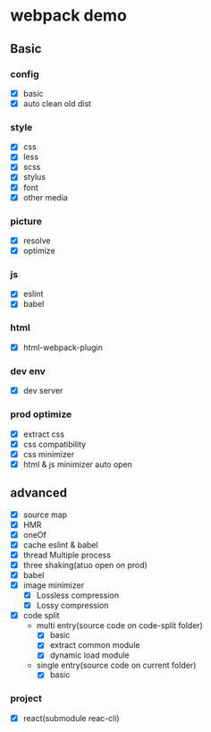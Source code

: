 # webpack demo

## Basic

### config

- [x] basic
- [x] auto clean old dist

### style

- [x] css
- [x] less
- [x] scss
- [x] stylus
- [x] font
- [x] other media

### picture

- [x] resolve
- [x] optimize

### js

- [x] eslint
- [x] babel

### html

- [x] html-webpack-plugin

### dev env

- [x] dev server

### prod optimize

- [x] extract css
- [x] css compatibility
- [x] css minimizer
- [x] html & js minimizer auto open

## advanced

- [x] source map
- [x] HMR
- [x] oneOf
- [x] cache eslint & babel
- [x] thread Multiple process
- [x] three shaking(atuo open on prod)
- [x] babel
- [x] image minimizer
  - [x] Lossless compression
  - [x] Lossy compression
- [x] code split
  - multi entry(source code on code-split folder)
    - [x] basic
    - [x] extract common module
    - [x] dynamic load module
  - single entry(source code on current folder)
    - [x] basic

### project

- [x] react(submodule reac-cli)
